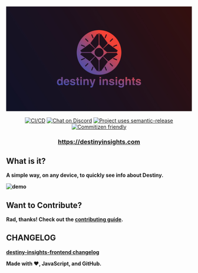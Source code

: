 ![logo](./media/logo.jpg)

<p align="center">
  <a href="https://github.com/cujarrett/destiny-insights-frontend/actions"><img alt="CI/CD" src="https://github.com/cujarrett/destiny-insights-frontend/actions/workflows/release.yml/badge.svg"></a>
  <a href="https://discord.gg/SaXkd392vZ"><img alt="Chat on Discord" src="https://img.shields.io/discord/460598989939802115?label=Discord"></a>
  <a href="https://github.com/semantic-release/semantic-release"><img alt="Project uses semantic-release" src="https://img.shields.io/badge/%20%20%F0%9F%93%A6%F0%9F%9A%80-semantic--release-e10079.svg"></a>
  <a href="http://commitizen.github.io/cz-cli/"><img alt="Commitizen friendly" src="https://img.shields.io/badge/commitizen-friendly-brightgreen.svg?"></a>
</p>

<h3 align="center"><b><a href="https://destinyinsights.com">https://destinyinsights.com</a></h3>

## What is it?

A simple way, on any device, to quickly see info about Destiny.

![demo](./media/demo.gif)

## Want to Contribute?

Rad, thanks! Check out the [contributing guide](./CONTRIBUTING.md).

## CHANGELOG

[destiny-insights-frontend changelog](./CHANGELOG.md)

Made with :heart:, JavaScript, and GitHub.
